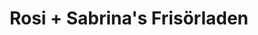 ---
title: "Rosi + Sabrina's Frisörladen"
url: /fuerstenfeldbruck/rosi-sabrinas-frisoerladen/
shop: Friseur
---